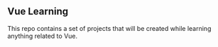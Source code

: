 ## Vue Learning

This repo contains a set of projects that will be created while learning anything related to Vue.
